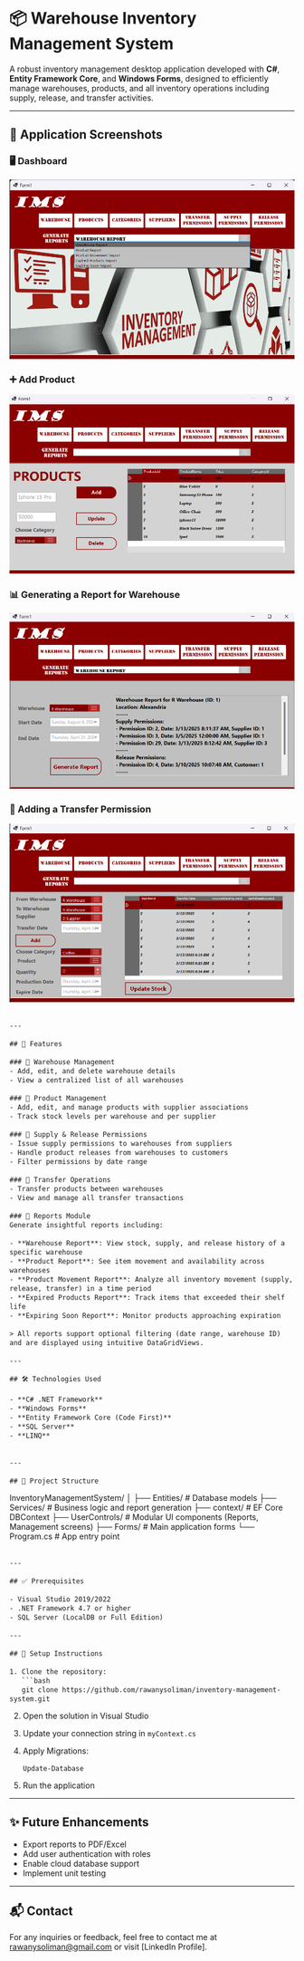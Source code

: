 # 📦 Warehouse Inventory Management System

A robust inventory management desktop application developed with **C#**, **Entity Framework Core**, and **Windows Forms**, designed to efficiently manage warehouses, products, and all inventory operations including supply, release, and transfer activities.

---

## 📸 Application Screenshots

### 🖥️ Dashboard
![Dashboard](Screenshots/Dashboard.png)

### ➕ Add Product
![Add Product](Screenshots/add_product.png)

### 📊 Generating a Report for Warehouse
![Warehouse Report](Screenshots/warehouse_report.png)

### 🔁 Adding a Transfer Permission
![Transfer Permission](Screenshots/Trsnsfer_Permission.png)
```

---

## 🚀 Features

### 🔹 Warehouse Management
- Add, edit, and delete warehouse details
- View a centralized list of all warehouses

### 🔹 Product Management
- Add, edit, and manage products with supplier associations
- Track stock levels per warehouse and per supplier

### 🔹 Supply & Release Permissions
- Issue supply permissions to warehouses from suppliers
- Handle product releases from warehouses to customers
- Filter permissions by date range

### 🔹 Transfer Operations
- Transfer products between warehouses
- View and manage all transfer transactions

### 🔹 Reports Module
Generate insightful reports including:

- **Warehouse Report**: View stock, supply, and release history of a specific warehouse
- **Product Report**: See item movement and availability across warehouses
- **Product Movement Report**: Analyze all inventory movement (supply, release, transfer) in a time period
- **Expired Products Report**: Track items that exceeded their shelf life
- **Expiring Soon Report**: Monitor products approaching expiration

> All reports support optional filtering (date range, warehouse ID) and are displayed using intuitive DataGridViews.

---

## 🛠️ Technologies Used

- **C# .NET Framework**
- **Windows Forms**
- **Entity Framework Core (Code First)**
- **SQL Server**
- **LINQ**


---

## 📁 Project Structure

```
InventoryManagementSystem/
│
├── Entities/               # Database models
├── Services/               # Business logic and report generation
├── context/                # EF Core DBContext
├── UserControls/           # Modular UI components (Reports, Management screens)
├── Forms/                  # Main application forms
└── Program.cs              # App entry point
```

---

## ✅ Prerequisites

- Visual Studio 2019/2022
- .NET Framework 4.7 or higher
- SQL Server (LocalDB or Full Edition)

---

## 🔧 Setup Instructions

1. Clone the repository:
   ```bash
   git clone https://github.com/rawanysoliman/inventory-management-system.git
   ```

2. Open the solution in Visual Studio

3. Update your connection string in `myContext.cs`

4. Apply Migrations:
   ```
   Update-Database
   ```

5. Run the application

---

## ✨ Future Enhancements

- Export reports to PDF/Excel
- Add user authentication with roles
- Enable cloud database support
- Implement unit testing

---

## 📬 Contact

For any inquiries or feedback, feel free to contact me at rawanysoliman@gmail.com or visit [LinkedIn Profile].


